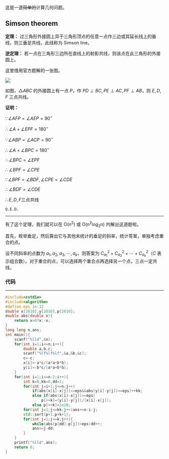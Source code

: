 这是一道~~简单的~~计算几何问题。

## $\text{Simson theorem}$



**定理：** 过三角形外接圆上异于三角形顶点的任意一点作三边或其延长线上的垂线，则三垂足共线，此线称为 $\text{Simson line}$。

**逆定理：** 若一点在三角形三边所在直线上的射影共线，则该点在此三角形的外接圆上。

这里借用官方题解的一张图。

![](D:\C++\CF603D.assets\5f61cead160a154a6772dc09.png)

如图，$\triangle ABC$ 的外接圆上有一点 $P$，作 $PD\perp BC,PE\perp AC,PF\perp AB$，则 $E,D,F$ 三点共线。

**证明：** 

$\because \angle AFP=\angle AEP=90^\circ$

$\therefore \angle A+\angle EPF=180^\circ$

$\because \angle ABP=\angle ACP=90^\circ$

$\therefore \angle A+\angle BPC=180^\circ$

$\therefore \angle BPC=\angle EPF$

$\therefore \angle BPF= \angle CPE$

$\because \angle BPF=\angle BDF,\angle CPE=\angle CDE$

$\therefore \angle BDF= \angle CDE$

$\therefore E,D,F\text{三点共线}$

$\mathtt{Q.E.D.}$

---

有了这个定理，我们就可以在 $\mathrm{O(n^2)}$ 或 $\mathrm{O(n^2log_2n)}$ 内解出这道题啦。

首先，枚举垂足，然后算出它与其他未统计的垂足的斜率，统计答案，单独考虑重合的点。

设不同斜率的点数为 $a_1,a_2,a_3,\cdots,a_k$，则答案为 $C_{a_1}^2+C_{a_2}^2+\cdots+C_{a_k}^2$（$C$ 表示组合数）。对于重合的点，可以选择两个重合点再选择另一个点，三点一定共线。

### 代码

---

```cpp
#include<cstdio>
#include<algorithm>
#define eps 1e-12
double x[2010],y[2010],p[2010];
double abs(double x){
	return x>0?x:-x;
}
long long n,ans;
int main(){
	scanf("%lld",&n);
	for(int i=1;i<=n;i++){
		double a,b,c;
		scanf("%lf%lf%lf",&a,&b,&c);
		c=-c;
		x[i]=-a*c/(a*a+b*b);
		y[i]=-b*c/(a*a+b*b); 
	}
	for(int i=1;i<=n-2;i++){
		int k=0,kk=0,dd=1;
		for(int j=i+1;j<=n;j++)
			if(abs(x[i]-x[j])<=eps&&abs(y[i]-y[j])<=eps)++kk;
			else if(abs(x[i]-x[j])>=eps)
				p[++k]=(y[i]-y[j])/(x[i]-x[j]);
			else p[++k]=1e20;
		for(int j=1;j<=kk;j++)ans+=n-i-j;
		std::sort(p+1,p+k+1);
		for(int j=1;j<=k;j++){
			while(abs(p[dd]-p[j])>eps)dd++;
			ans+=j-dd;
		}
	}
	printf("%lld",ans);
	return 0;
}
```